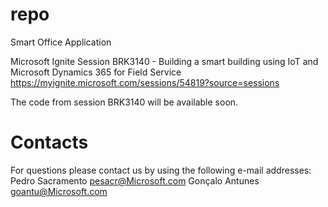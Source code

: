 
# repo
Smart Office Application

Microsoft Ignite Session
BRK3140 - Building a smart building using IoT and Microsoft Dynamics 365 for Field Service
https://myignite.microsoft.com/sessions/54819?source=sessions

The code from session BRK3140 will be available soon.

# Contacts
For questions please contact us by using the following e-mail addresses:
Pedro Sacramento pesacr@Microsoft.com
Gonçalo Antunes goantu@Microsoft.com
